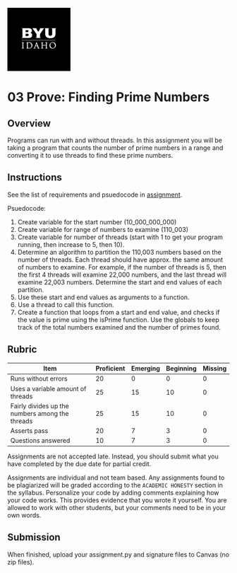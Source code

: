 ![](../../banner.png)

# 03 Prove: Finding Prime Numbers

## Overview

Programs can run with and without threads.  In this assignment you will be taking a program that counts the number of prime numbers in a range and converting it to use threads to find these prime numbers.

## Instructions

See the list of requirements and psuedocode in [assignment](assignment.py).

Psuedocode: 
1. Create variable for the start number (10_000_000_000)
2. Create variable for range of numbers to examine (110_003)
3. Create variable for number of threads (start with 1 to get your program running,
   then increase to 5, then 10).
4. Determine an algorithm to partition the 110,003 numbers based on 
    the number of threads. Each thread should have approx. the same amount
    of numbers to examine. For example, if the number of threads is
    5, then the first 4 threads will examine 22,000 numbers, and the
    last thread will examine 22,003 numbers. Determine the start and
    end values of each partition.
5. Use these start and end values as arguments to a function.
6. Use a thread to call this function.
7. Create a function that loops from a start and end value, and checks
   if the value is prime using the isPrime function. Use the globals
   to keep track of the total numbers examined and the number of primes
   found. 

## Rubric

Item | Proficient | Emerging | Beginning | Missing
--- | --- | --- | --- | ---
Runs without errors | 20 | 0 | 0 | 0
Uses a variable amount of threads | 25 | 15 | 10 | 0
Fairly divides up the numbers among the threads | 25 | 15 | 10 | 0
Asserts pass | 20 | 7 | 3 | 0
Questions answered | 10 | 7 | 3 | 0

Assignments are not accepted late. Instead, you should submit what you have completed by the due date for partial credit.

Assignments are individual and not team based.  Any assignments found to be plagiarized will be graded according to the `ACADEMIC HONESTY` section in the syllabus. Personalize your code by adding comments explaining how your code works. This provides evidence that you wrote it yourself. You are allowed to work with other students, but your comments need to be in your own words.

## Submission

When finished, upload your assignment.py and signature files to Canvas (no zip files).

